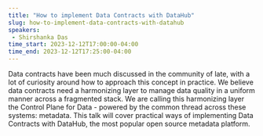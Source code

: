 ```yaml
---
title: "How to implement Data Contracts with DataHub"
slug: how-to-implement-data-contracts-with-datahub
speakers:
 - Shirshanka Das
time_start: 2023-12-12T17:00:00-04:00
time_end: 2023-12-12T17:25:00-04:00
---
```


Data contracts have been much discussed in the community of late, with a lot of curiosity around how to approach this concept in practice. We believe data contracts need a harmonizing layer to manage data quality in a uniform manner across a fragmented stack. We are calling this harmonizing layer the Control Plane for Data - powered by the common thread across these systems: metadata. This talk will cover practical ways of implementing Data Contracts with DataHub, the most popular open source metadata platform.